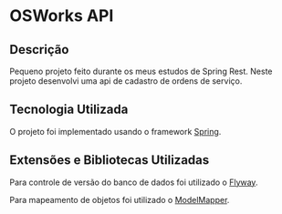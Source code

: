 # OSWorks API

## Descrição

Pequeno projeto feito durante os meus estudos de Spring Rest. Neste projeto desenvolvi uma api de cadastro de ordens de serviço.

## Tecnologia Utilizada

O projeto foi implementado usando o framework [Spring](https://spring.io/).

## Extensões e Bibliotecas Utilizadas

Para controle de versão do banco de dados foi utilizado o [Flyway](https://flywaydb.org/).

Para mapeamento de objetos foi utilizado o [ModelMapper](http://modelmapper.org/).
